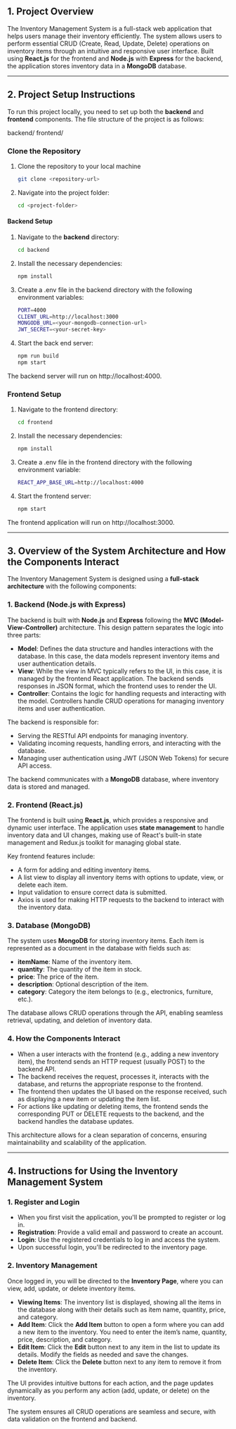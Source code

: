 ## 1. Project Overview

The Inventory Management System is a full-stack web application that helps users manage their inventory efficiently. The system allows users to perform essential CRUD (Create, Read, Update, Delete) operations on inventory items through an intuitive and responsive user interface. Built using **React.js** for the frontend and **Node.js** with **Express** for the backend, the application stores inventory data in a **MongoDB** database.

---

## 2. Project Setup Instructions

To run this project locally, you need to set up both the **backend** and **frontend** components. The file structure of the project is as follows:

backend/
frontend/

### Clone the Repository

1. Clone the repository to your local machine
   ```bash
   git clone <repository-url>
   
2. Navigate into the project folder:
   ```bash
   cd <project-folder>

#### Backend Setup

1. Navigate to the **backend** directory:
   ```bash
   cd backend

2. Install the necessary dependencies:
   ```bash
   npm install

3. Create a .env file in the backend directory with the following environment variables:
   ```bash
   PORT=4000
   CLIENT_URL=http://localhost:3000
   MONGODB_URL=<your-mongodb-connection-url>
   JWT_SECRET=<your-secret-key>
   
4. Start the back end server:
   ```bash
   npm run build
   npm start

The backend server will run on http://localhost:4000.

### Frontend Setup

1. Navigate to the frontend directory:
   ```bash
   cd frontend

2. Install the necessary dependencies:
   ```bash
   npm install

3. Create a .env file in the frontend directory with the following environment variable:
   ```bash
   REACT_APP_BASE_URL=http://localhost:4000

4. Start the frontend server:
   ```bash
   npm start

The frontend application will run on http://localhost:3000.
   
---

## 3. Overview of the System Architecture and How the Components Interact

The Inventory Management System is designed using a **full-stack architecture** with the following components:

### 1. Backend (Node.js with Express)
The backend is built with **Node.js** and **Express** following the **MVC (Model-View-Controller)** architecture. This design pattern separates the logic into three parts:
- **Model**: Defines the data structure and handles interactions with the database. In this case, the data models represent inventory items and user authentication details.
- **View**: While the view in MVC typically refers to the UI, in this case, it is managed by the frontend React application. The backend sends responses in JSON format, which the frontend uses to render the UI.
- **Controller**: Contains the logic for handling requests and interacting with the model. Controllers handle CRUD operations for managing inventory items and user authentication.

The backend is responsible for:
- Serving the RESTful API endpoints for managing inventory.
- Validating incoming requests, handling errors, and interacting with the database.
- Managing user authentication using JWT (JSON Web Tokens) for secure API access.

The backend communicates with a **MongoDB** database, where inventory data is stored and managed.

### 2. Frontend (React.js)
The frontend is built using **React.js**, which provides a responsive and dynamic user interface. The application uses **state management** to handle inventory data and UI changes, making use of React's built-in state management and Redux.js toolkit for managing global state.

Key frontend features include:
- A form for adding and editing inventory items.
- A list view to display all inventory items with options to update, view, or delete each item.
- Input validation to ensure correct data is submitted.
- Axios is used for making HTTP requests to the backend to interact with the inventory data.

### 3. Database (MongoDB)
The system uses **MongoDB** for storing inventory items. Each item is represented as a document in the database with fields such as:
- **itemName**: Name of the inventory item.
- **quantity**: The quantity of the item in stock.
- **price**: The price of the item.
- **description**: Optional description of the item.
- **category**: Category the item belongs to (e.g., electronics, furniture, etc.).

The database allows CRUD operations through the API, enabling seamless retrieval, updating, and deletion of inventory data.

### 4. How the Components Interact
- When a user interacts with the frontend (e.g., adding a new inventory item), the frontend sends an HTTP request (usually POST) to the backend API.
- The backend receives the request, processes it, interacts with the database, and returns the appropriate response to the frontend.
- The frontend then updates the UI based on the response received, such as displaying a new item or updating the item list.
- For actions like updating or deleting items, the frontend sends the corresponding PUT or DELETE requests to the backend, and the backend handles the database updates.

This architecture allows for a clean separation of concerns, ensuring maintainability and scalability of the application.

---

## 4. Instructions for Using the Inventory Management System

### 1. Register and Login
- When you first visit the application, you'll be prompted to register or log in.
- **Registration**: Provide a valid email and password to create an account.
- **Login**: Use the registered credentials to log in and access the system.
- Upon successful login, you'll be redirected to the inventory page.

### 2. Inventory Management
Once logged in, you will be directed to the **Inventory Page**, where you can view, add, update, or delete inventory items.

- **Viewing Items**: The inventory list is displayed, showing all the items in the database along with their details such as item name, quantity, price, and category.
- **Add Item**: Click the **Add Item** button to open a form where you can add a new item to the inventory. You need to enter the item’s name, quantity, price, description, and category.
- **Edit Item**: Click the **Edit** button next to any item in the list to update its details. Modify the fields as needed and save the changes.
- **Delete Item**: Click the **Delete** button next to any item to remove it from the inventory.

The UI provides intuitive buttons for each action, and the page updates dynamically as you perform any action (add, update, or delete) on the inventory.

The system ensures all CRUD operations are seamless and secure, with data validation on the frontend and backend.
